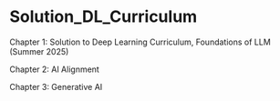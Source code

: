 # Solution_DL_Curriculum
Chapter 1: Solution to Deep Learning Curriculum, Foundations of LLM (Summer 2025)

Chapter 2: AI Alignment

Chapter 3: Generative AI
